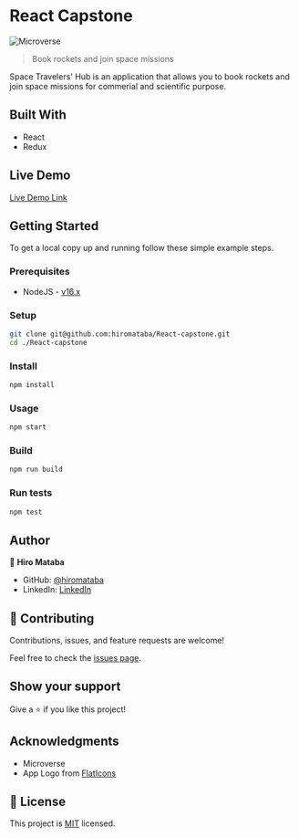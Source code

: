 # React Capstone

![Microverse](https://img.shields.io/badge/Microverse-blueviolet)

> Book rockets and join space missions

Space Travelers' Hub is an application that allows you to book rockets and join space missions for commerial and scientific purpose.

## Built With

- React
- Redux

## Live Demo

[Live Demo Link](https://competent-pasteur-0ea516.netlify.app/)

## Getting Started

To get a local copy up and running follow these simple example steps.

### Prerequisites

- NodeJS - [v16.x](https://nodejs.org/en/)

### Setup

```bash
git clone git@github.com:hiromataba/React-capstone.git
cd ./React-capstone
```

### Install

```bash
npm install
```

### Usage

```bash
npm start
```

### Build

```bash
npm run build
```

### Run tests

```bash
npm test
```

## Author

👤 **Hiro Mataba**

- GitHub: [@hiromataba](https://github.com/hiromataba)
- LinkedIn: [LinkedIn](https://www.linkedin.com/in/aganzemataba)


## 🤝 Contributing

Contributions, issues, and feature requests are welcome!

Feel free to check the [issues page](../../issues/).

## Show your support

Give a ⭐️ if you like this project!

## Acknowledgments

- Microverse
- App Logo from [FlatIcons](https://www.flaticon.com/free-icon/planet_3212567?term=space&page=1&position=19&page=1&position=19&related_id=3212567&origin=style)

## 📝 License

This project is [MIT](./MIT.md) licensed.
